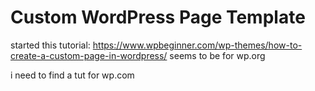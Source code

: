# Custom WordPress Page Template

started this tutorial: https://www.wpbeginner.com/wp-themes/how-to-create-a-custom-page-in-wordpress/ seems to be for wp.org 

i need to find a tut for wp.com